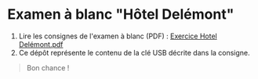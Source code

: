 # Examen à blanc "Hôtel Delémont"

1. Lire les consignes de l'examen à blanc (PDF) :
   [Exercice Hotel Delémont.pdf](Exercice%20Hotel%20Delémont.pdf)
2. Ce dépôt représente le contenu de la clé USB décrite dans la consigne.
   
> Bon chance !
